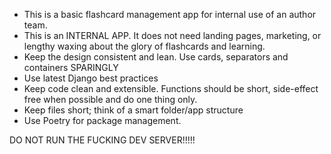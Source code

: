 - This is a basic flashcard management app for internal use of an author team.
- This is an INTERNAL APP. It does not need landing pages, marketing, or lengthy waxing about the glory of flashcards and learning.
- Keep the design consistent and lean. Use cards, separators and containers SPARINGLY
- Use latest Django best practices
- Keep code clean and extensible. Functions should be short, side-effect free when possible and do one thing only.
- Keep files short; think of a smart folder/app structure
- Use Poetry for package management.

DO NOT RUN THE FUCKING DEV SERVER!!!!!